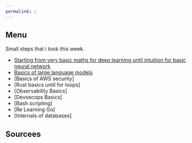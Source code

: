 ```yaml
---
permalink: /
---
```

## Menu
 
  Small steps that i took this week.
 
 - [Starting from very basic maths for deep learning until intuition for basic neural network](deep_learning_from_scratch.md)
 - [Basics of large language models](large_language_models.md)
 - [Basics of AWS security]
 - [Rust basics until for loops]
 - [Observability Basics]
 - [Devsecops Basics]
 - [Bash scripting]
 - [Re Learning Go]
 - [Internals of databases] 
 
 ## Sourcees
 
